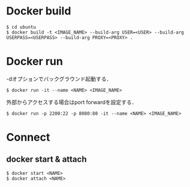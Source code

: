 # Docker build

```
$ cd ubuntu
$ docker build -t <IMAGE_NAME> --build-arg USER=<USER> --build-arg USERPASS=<USERPASS> --build-arg PROXY=<PROXY> .
```

# Docker run

-dオプションでバックグラウンド起動する．

```
$ docker run -it --name <NAME> <IMAGE_NAME>
```

外部からアクセスする場合はport forwardを設定する．

```
$ docker run -p 2200:22 -p 8080:80 -it --name <NAME> <IMAGE_NAME>
```

# Connect

## docker start & attach

```
$ docker start <NAME>
$ docker attach <NAME>
```
